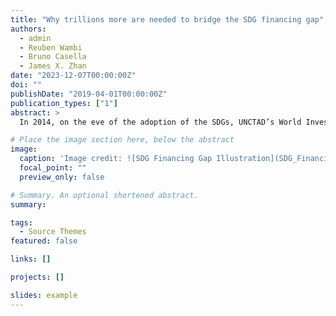 ```yaml
---
title: "Why trillions more are needed to bridge the SDG financing gap"
authors: 
  - admin
  - Reuben Wambi
  - Bruno Casella
  - James X. Zhan
date: "2023-12-07T00:00:00Z"
doi: ""
publishDate: "2019-04-01T00:00:00Z"
publication_types: ["1"]
abstract: >
  In 2014, on the eve of the adoption of the SDGs, UNCTAD’s World Investment Report put the annual investment gap faced by developing countries to achieve the goals at $2.5 trillion. A new midpoint review sets the bar much higher, at $4 - $4.3 trillion, according to the latest UNCTAD SDG Investment Trends Monitor. Taking place ahead of COP28, the World Investment Forum 2023 offers a platform for policymakers at the highest levels to take decisive actions to accelerate SDG financing.

# Place the image section here, below the abstract
image:
  caption: 'Image credit: ![SDG Financing Gap Illustration](SDG_Financing_gap.png)'
  focal_point: ""
  preview_only: false

# Summary. An optional shortened abstract.
summary: 

tags:
  - Source Themes
featured: false

links: []

projects: []

slides: example
---
```


